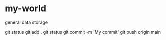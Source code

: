# my-world
general data storage

git status
git add .
git status
git commit -m 'My commit'
git push origin main
